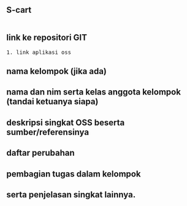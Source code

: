 ## S-cart

```

```

## link ke repositori GIT

<pre>
1. link aplikasi oss
</pre>

## nama kelompok (jika ada)

## nama dan nim serta kelas anggota kelompok (tandai ketuanya siapa)

## deskripsi singkat OSS beserta sumber/referensinya

## daftar perubahan

## pembagian tugas dalam kelompok

## serta penjelasan singkat lainnya.
